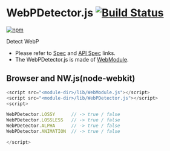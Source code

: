# WebPDetector.js [![Build Status](https://travis-ci.org/uupaa/WebPDetector.js.svg)](https://travis-ci.org/uupaa/WebPDetector.js)

[![npm](https://nodei.co/npm/uupaa.webpdetector.js.svg?downloads=true&stars=true)](https://nodei.co/npm/uupaa.webpdetector.js/)

Detect WebP

- Please refer to [Spec](https://github.com/uupaa/WebPDetector.js/wiki/) and [API Spec](https://github.com/uupaa/WebPDetector.js/wiki/WebPDetector) links.
- The WebPDetector.js is made of [WebModule](https://github.com/uupaa/WebModule).

## Browser and NW.js(node-webkit)

```js
<script src="<module-dir>/lib/WebModule.js"></script>
<script src="<module-dir>/lib/WebPDetector.js"></script>
<script>

WebPDetector.LOSSY      // -> true / false
WebPDetector.LOSSLESS   // -> true / false
WebPDetector.ALPHA      // -> true / false
WebPDetector.ANIMATION  // -> true / false

</script>
```


